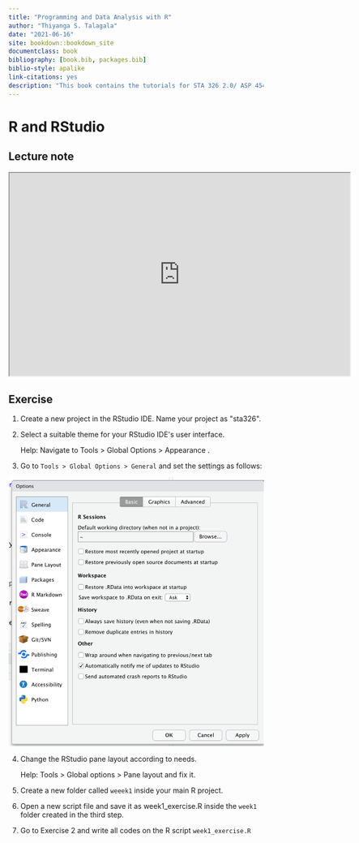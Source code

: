 ```yaml
--- 
title: "Programming and Data Analysis with R"
author: "Thiyanga S. Talagala"
date: "2021-06-16"
site: bookdown::bookdown_site
documentclass: book
bibliography: [book.bib, packages.bib]
biblio-style: apalike
link-citations: yes
description: "This book contains the tutorials for STA 326 2.0/ ASP 454 2.0 Programming and Data Analysis with R."
---
```


# R and RStudio

## Lecture note

<iframe src="https://hellor.netlify.app/2021/week1/l12021.html#1" width="672" height="400px"></iframe>

## Exercise

1. Create a new project in the RStudio IDE. Name your project as "sta326".

2. Select a suitable theme for your RStudio IDE's user interface. 

    Help: Navigate to Tools > Global Options > Appearance .
    
3. Go to `Tools > Global Options > General` and set the settings as follows:

![](img/globaloptions.png)

4. Change the RStudio pane layout according to needs.

    Help: Tools > Global options > Pane layout and fix it.

5. Create a new folder called `weeek1` inside your main  R project.

6. Open a new script file and save it as week1_exercise.R inside the `week1` folder created in the third step.

7. Go to Exercise 2 and write all codes on the R script `week1_exercise.R`


